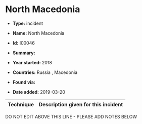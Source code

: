 # North Macedonia

* **Type:** incident

* **Name:** North Macedonia

* **Id:** I00046

* **Summary:** 

* **Year started:** 2018

* **Countries:** Russia , Macedonia

* **Found via:** 

* **Date added:** 2019-03-20
 

| Technique | Description given for this incident |
| --------- | ------------------------- |


DO NOT EDIT ABOVE THIS LINE - PLEASE ADD NOTES BELOW